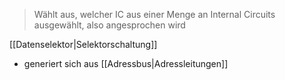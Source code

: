 > Wählt aus, welcher IC aus einer Menge an Internal Circuits ausgewählt, also angesprochen wird

[[Datenselektor|Selektorschaltung]] 
- generiert sich aus [[Adressbus|Adressleitungen]]